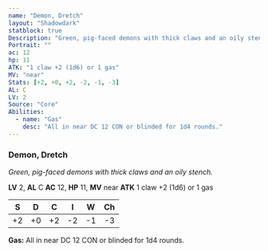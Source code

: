 ```yaml
---
name: "Demon, Dretch"
layout: "Shadowdark"
statblock: true
Description: "Green, pig-faced demons with thick claws and an oily stench."
Portrait: ""
ac: 12
hp: 11
ATK: "1 claw +2 (1d6) or 1 gas"
MV: "near"
Stats: [+2, +0, +2, -2, -1, -3]
AL: C
LV: 2
Source: "Core"
Abilities:
  - name: "Gas"
    desc: "All in near DC 12 CON or blinded for 1d4 rounds."
---
```


### Demon, Dretch

_Green, pig-faced demons with thick claws and an oily stench._

**LV** 2, **AL** C
**AC** 12, **HP** 11, **MV** near
**ATK** 1 claw +2 (1d6) or 1 gas

|  S  |  D  |  C  |  I  |  W  |  Ch  |
|:---:|:---:|:---:|:---:|:---:|:----:|
| +2 | +0 | +2 | -2 | -1 | -3 |

**Gas:** All in near DC 12 CON or blinded for 1d4 rounds.

